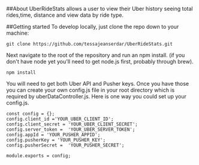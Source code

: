 ##About
UberRideStats allows a user to view their Uber history seeing total rides,time, distance and view data by ride type.


##Getting started
To develop locally, just clone the repo down to your machine:

```
git clone https://github.com/tessajeanserdar/UberRideStats.git
```

Next navigate to the root of the repository and run an npm install.  (if you don't have node yet you'll need to get node.js first, probably through brew).

```
npm install
```

You will need to get both Uber API and Pusher keys. Once you have those you can create your own config.js file in your root directory which is required by uberDataController.js. Here is one way you could set up your config.js.

```
const config = {};
config.client_id ='YOUR_UBER_CLIENT_ID';
config.client_secret = 'YOUR_UBER_CLIENT_SECRET';
config.server_token =  'YOUR_UBER_SERVER_TOKEN';
config.appId = 'YOUR_PUSHER_APPID';
config.pusherKey = 'YOUR_PUSHER_KEY';
config.pusherSecret =  'YOUR_PUSHER_SECRET';

module.exports = config;
```
